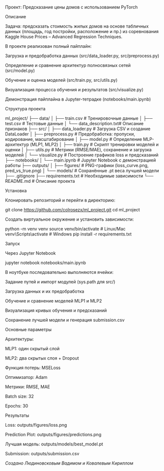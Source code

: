 Проект: Предсказание цены домов с использованием PyTorch



Описание

Задача: предсказать стоимость жилых домов на основе табличных данных (площадь, год постройки, расположение и пр.) из соревнования Kaggle House Prices – Advanced Regression Techniques.

В проекте реализован полный пайплайн:

Загрузка и предобработка данных (src/data_loader.py, src/preprocess.py)

Определение и сравнение архитектур полносвязных сетей (src/model.py)

Обучение и оценка моделей (src/train.py, src/utils.py)

Визуализация процесса обучения и результатов (src/visualize.py)

Демонстрация пайплайна в Jupyter-тетрадке (notebooks/main.ipynb)

Структура проекта

ml_project/
├── data/
│   ├── train.csv           # Тренировочные данные
│   ├── test.csv            # Тестовые данные
│   └── data_description.txt# Описание признаков
├── src/
│   ├── data_loader.py      # Загрузка CSV и создание DataLoader
│   ├── preprocess.py       # Предобработка: пропуски, кодирование, масштабирование
│   ├── model.py            # Определение MLP-архитектур (MLP1, MLP2)
│   ├── train.py            # Скрипт тренировки моделей и оценки
│   ├── utils.py            # Метрики (RMSE/MAE), сохранение и загрузка моделей
│   └── visualize.py        # Построение графиков loss и предсказаний
├── notebooks/
│   └── main.ipynb          # Jupyter Notebook с демонстрацией работы
├── outputs/
│   ├── figures/            # PNG-графики (loss_curve.png, pred_vs_true.png)
│   └── models/             # Сохранённые .pt веса лучшей модели
├── .gitignore
├── requirements.txt        # Необходимые зависимости
└── README.md               # Описание проекта

Установка

Клонировать репозиторий и перейти в директорию:

git clone https://github.com/colrosezx/ml_project.git
cd ml_project

Создать виртуальное окружение и установить зависимости:

python -m venv venv
source venv/bin/activate  # Linux/Mac
venv\Scripts\activate   # Windows
pip install -r requirements.txt

Запуск

Через Jupyter Notebook

jupyter notebook notebooks/main.ipynb

В ноутбуке последовательно выполняются ячейки:

Задание путей и импорт модулей (sys.path для src/)

Загрузка данных и их предобработка

Обучение и сравнение моделей MLP1 и MLP2

Визуализация кривых обучения и предсказаний

Сохранение лучшей модели и генерация submission.csv

Основные параметры

Архитектуры:

MLP1: один скрытый слой

MLP2: два скрытых слоя + Dropout

Функция потерь: MSELoss

Оптимизатор: Adam

Метрики: RMSE, MAE

Batch size: 32

Epochs: 30

Результаты

Loss: outputs/figures/loss.png

Prediction Plot: outputs/figures/predictions.png

Лучшая модель: outputs/models/best_model.pt

Submission: outputs/submission.csv

*Создано Людиновсковым Вадимом и Ковалевым Кириллом*
